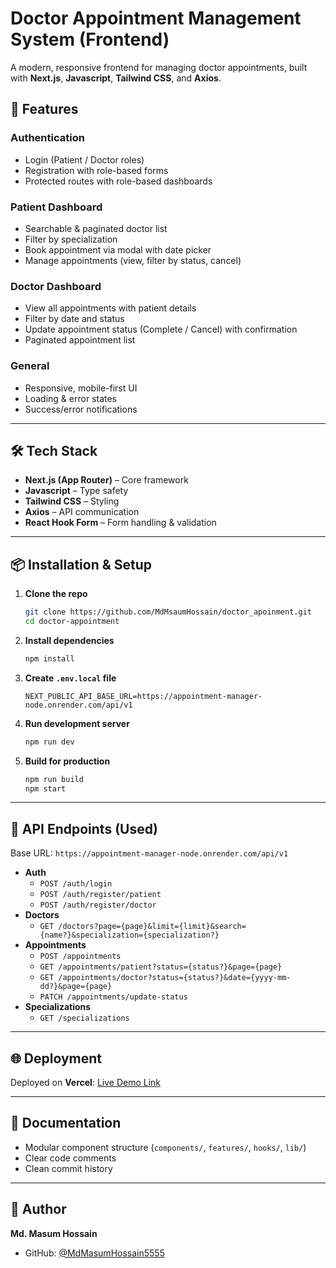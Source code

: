 
# Doctor Appointment Management System (Frontend)

A modern, responsive frontend for managing doctor appointments, built with **Next.js**, **Javascript**, **Tailwind CSS**, and **Axios**.  

## 🚀 Features

### Authentication
- Login (Patient / Doctor roles)
- Registration with role-based forms
- Protected routes with role-based dashboards

### Patient Dashboard
- Searchable & paginated doctor list  
- Filter by specialization  
- Book appointment via modal with date picker  
- Manage appointments (view, filter by status, cancel)  

### Doctor Dashboard
- View all appointments with patient details  
- Filter by date and status  
- Update appointment status (Complete / Cancel) with confirmation  
- Paginated appointment list  

### General
- Responsive, mobile-first UI  
- Loading & error states  
- Success/error notifications  

---

## 🛠️ Tech Stack
- **Next.js (App Router)** – Core framework  
- **Javascript** – Type safety  
- **Tailwind CSS** – Styling  
- **Axios** – API communication  
- **React Hook Form** – Form handling & validation  

---

## 📦 Installation & Setup

1. **Clone the repo**
   ```bash
   git clone https://github.com/MdMsaumHossain/doctor_apoinment.git
   cd doctor-appointment
   ```

2. **Install dependencies**
   ```bash
   npm install
   ```

3. **Create `.env.local` file**
   ```env
   NEXT_PUBLIC_API_BASE_URL=https://appointment-manager-node.onrender.com/api/v1
   ```

4. **Run development server**
   ```bash
   npm run dev
   ```

5. **Build for production**
   ```bash
   npm run build
   npm start
   ```

---

## 🔑 API Endpoints (Used)
Base URL: `https://appointment-manager-node.onrender.com/api/v1`

- **Auth**
  - `POST /auth/login`
  - `POST /auth/register/patient`
  - `POST /auth/register/doctor`
- **Doctors**
  - `GET /doctors?page={page}&limit={limit}&search={name?}&specialization={specialization?}`
- **Appointments**
  - `POST /appointments`
  - `GET /appointments/patient?status={status?}&page={page}`
  - `GET /appointments/doctor?status={status?}&date={yyyy-mm-dd?}&page={page}`
  - `PATCH /appointments/update-status`
- **Specializations**
  - `GET /specializations`

---

## 🌐 Deployment
Deployed on **Vercel**: [Live Demo Link](https://doctor-apoinment-psi.vercel.app/)  

---

## 📖 Documentation
- Modular component structure (`components/`, `features/`, `hooks/`, `lib/`)  
- Clear code comments  
- Clean commit history  

---

## 👤 Author
**Md. Masum Hossain**  
- GitHub: [@MdMasumHossain5555](https://github.com/MdMasumHossain5555)  

